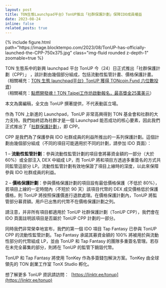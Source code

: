```yaml
---
layout: post
title: TON生態Launchpad平台》TonUP推出「社群保護計劃」保障IDO成員權益
date: 2023-08-24
inline: false
related_posts: true
---
```


<div class="row mt-3">
    <div class="col-sm mt-3 mt-md-0">
        {% include figure.html path="https://image.blocktempo.com/2023/08/TonUP-has-officially-launched-the-CPP-750x375.jpg" class="img-fluid rounded z-depth-1" zoomable=true %}
    </div>
</div>


TON 生態系中的新興 launchpad 平台 TonUP 今（24）日正式推出「社群保護計劃（CPP）」 ，該計劃由幾個部分組成，包括流動性監管計畫、價格保護計畫。  
（相關補充：[TON 生態 launchpad平台》TonUP 獲得 TONcoin.Fund 六位數投資](https://www.blocktempo.com/tonup-received-six-figure-investment-from-toncoin-fund/)）  
（相關補充：[點燃開發魂！TON Taipei工作坊啟動報名，最高獎金25萬美元](https://www.blocktempo.com/telegram-now-has-stories-functions/)）

本文為廣編稿，全文由 TonUP 撰著提供，不代表動區立場。


作為 TON 上新進的 Launchpad，TonUP 非常高興得到 TON 基金會和社群的大力支持。我們始終認為社群才是一個 Launchpad 能否成功的核心要素，因此我們正式推出了「[社群保護計劃](https://blog.tonup.io/tonup-has-officially-launched-the-community-protection-plan/)」，即 CPP。

CPP 是我們為了保護參與 IDO 社群成員的利益所推出的一系列保護計劃。這個計劃由幾個部分組成（不同的項目可能適用於不同的計劃，請參加 IDO 頁面）：

1 – **流動性監管計劃**：參與流動性監管計劃的項目會將募資金額的一部分（大於 60%）或全部注入 DEX 中組成 LP，而 TonUP 將和項目方透過多重簽名的方式共同監管這部分 LP。流動性監管計劃有效地保證了項目上線時的深度，以此來保障參與 IDO 社群成員的利益。

2 – **價格保護計劃**：參與價格保護計劃的項目設有最低價格保護（不低於 80%），若項目上線的一定時間內（不短於 90 天）該項目代幣的 DEX 成交價格低於保護價格，則 TonUP 將按照保護價進行退款處理。在價格保護計劃內，TonUP 將監管部分募資額。用戶已出售的代幣不在價格保護計劃之列。

請注意，并非所有項目都適用於 TonUP 社群保護計劃（TonUP CPP），我們會在 IDO 頁面註明該項目是否屬於 TonUP CPP 計劃的一部分。

同時我們非常榮幸地宣布，我們的第一個 IDO 項目 Tap Fantasy 已參與 TonUP CPP 的流動性監管計劃。Tap Fantasy 承諾其募資金額的 100% 將被用於與流動性部分的代幣組成 LP，並由 TonUP 和 Tap Fantasy 的團隊多重簽名管理。若存在未完全募集的部分，則將在 TonUP 的監管下銷毀代幣。

TonUP 和 Tap Fantasy 將使用 TonKey 作為多簽錢包解決方案。TonKey 由全球領先的 TON 創業工作室 TonX Studio 孵化。

想了解更多 TonUP 資訊請訪問：  [](https://linktr.ee/tonup)[https://linktr.ee/tonup](https://linktr.ee/tonup)